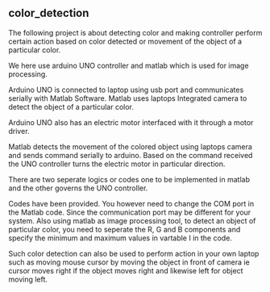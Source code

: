 ## color_detection

The following project is about detecting color and making controller perform certain action based on color detected or movement of the object of a particular color.

We here use arduino UNO controller and matlab which is used for image processing.

Arduino UNO is connected to  laptop using usb port and communicates serially with Matlab Software. Matlab uses laptops Integrated camera to detect the object of a particular color.

Arduino UNO also has an electric motor interfaced with it through a motor driver. 

Matlab detects the movement of the colored object using laptops camera and sends command serially to arduino. Based on the command received the UNO controller turns the electric motor in particular direction.

There are two seperate logics or codes one to be implemented in matlab and the other governs the UNO controller.

Codes have been provided. You however need to change the COM port in the Matlab code. Since the communication port may be different for your system. Also using matlab as image processing tool, to detect an object of particular color, you need to seperate the R, G and B components and specify the minimum and maximum values in vartable I in the code.

Such color detection can also be used to perform action in your own laptop such as moving mouse cursor by moving the object in front of camera ie cursor moves right if the object moves right and likewise left for object moving left.
